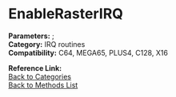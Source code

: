 # EnableRasterIRQ

**Parameters:** ;  
**Category:** IRQ routines  
**Compatibility:** C64, MEGA65, PLUS4, C128, X16  

**Reference Link:**  
[Back to Categories](../categories/irq_routines.md)  
[Back to Methods List](../../SUMMARY.md)
